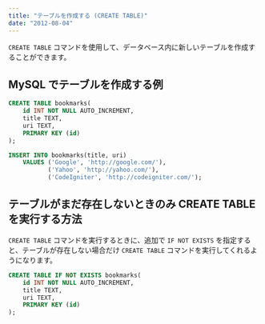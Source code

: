 ```yaml
---
title: "テーブルを作成する (CREATE TABLE)"
date: "2012-08-04"
---
```


`CREATE TABLE` コマンドを使用して、データベース内に新しいテーブルを作成することができます。

MySQL でテーブルを作成する例
----

~~~ sql
CREATE TABLE bookmarks(
    id INT NOT NULL AUTO_INCREMENT,
    title TEXT,
    uri TEXT,
    PRIMARY KEY (id)
);

INSERT INTO bookmarks(title, uri)
    VALUES ('Google', 'http://google.com/'),
           ('Yahoo', 'http://yahoo.com/'),
           ('CodeIgniter', 'http://codeigniter.com/');
~~~


テーブルがまだ存在しないときのみ CREATE TABLE を実行する方法
----

`CREATE TABLE` コマンドを実行するときに、追加で `IF NOT EXISTS` を指定すると、テーブルが存在しない場合だけ `CREATE TABLE` コマンドを実行してくれるようになります。

~~~ sql
CREATE TABLE IF NOT EXISTS bookmarks(
    id INT NOT NULL AUTO_INCREMENT,
    title TEXT,
    uri TEXT,
    PRIMARY KEY (id)
);
~~~

